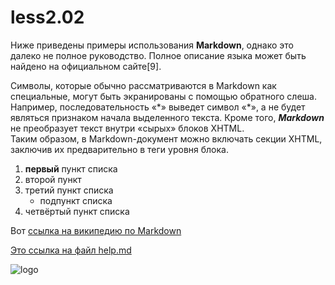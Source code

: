 # less2.02
Ниже приведены примеры использования **Markdown**, однако это далеко не полное руководство.
Полное описание языка может быть найдено на официальном сайте[9].

Символы, которые обычно рассматриваются в Markdown как специальные, могут быть экранированы 
с помощью обратного слеша. Например, последовательность «\*» выведет символ «*», 
а не будет являться признаком начала выделенного текста. Кроме того, 
___Markdown___ не преобразует текст внутри «сырых» блоков XHTML.<br/> Таким образом, 
в Markdown-документ можно включать секции XHTML, заключив их предварительно в теги уровня блока.

1. **первый** пункт списка
2. второй пункт 
3. третий пункт списка
   - подпункт списка
4. четвёртый пункт списка 

Вот [ссылка на википедию по Markdown](https://ru.wikipedia.org/wiki/Markdown)

[Это ссылка на файл help.md](HELP.md)

![logo](https://upload.wikimedia.org/wikipedia/commons/thumb/4/48/Markdown-mark.svg/1920px-Markdown-mark.svg.png)